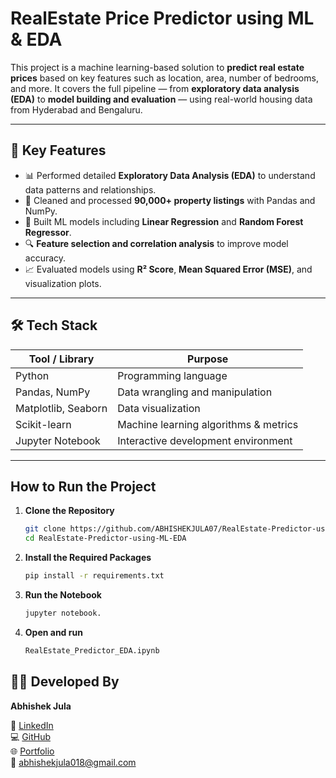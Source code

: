 #  RealEstate Price Predictor using ML & EDA

This project is a machine learning-based solution to **predict real estate prices** based on key features such as location, area, number of bedrooms, and more. It covers the full pipeline — from **exploratory data analysis (EDA)** to **model building and evaluation** — using real-world housing data from Hyderabad and Bengaluru.

---

## 📌 Key Features

- 📊 Performed detailed **Exploratory Data Analysis (EDA)** to understand data patterns and relationships.
- 🧹 Cleaned and processed **90,000+ property listings** with Pandas and NumPy.
- 🧠 Built ML models including **Linear Regression** and **Random Forest Regressor**.
- 🔍 **Feature selection and correlation analysis** to improve model accuracy.
- 📈 Evaluated models using **R² Score**, **Mean Squared Error (MSE)**, and visualization plots.

---

## 🛠️ Tech Stack

| Tool / Library | Purpose |
|---|---|
| Python | Programming language |
| Pandas, NumPy | Data wrangling and manipulation |
| Matplotlib, Seaborn | Data visualization |
| Scikit-learn | Machine learning algorithms & metrics |
| Jupyter Notebook | Interactive development environment |

---
##  How to Run the Project

1. **Clone the Repository**
   ```bash
   git clone https://github.com/ABHISHEKJULA07/RealEstate-Predictor-using-ML-EDA
   cd RealEstate-Predictor-using-ML-EDA
2. **Install the Required Packages**
   ```bash
   pip install -r requirements.txt
3. **Run the Notebook**
   ```bash
   jupyter notebook.
4. **Open and run**
   ```bash
   RealEstate_Predictor_EDA.ipynb
   
  ## 👨‍💻 Developed By

**Abhishek Jula** 

🔗 [LinkedIn](https://www.linkedin.com/in/abhi-jula0711)  
💻 [GitHub](https://github.com/ABHISHEKJULA07)  
🌐 [Portfolio](https://abhipinku66.wixsite.com/07112000)  
📧 abhishekjula018@gmail.com
